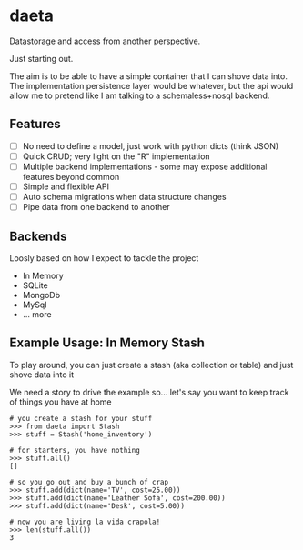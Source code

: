 daeta
=====

Datastorage and access from another perspective.

Just starting out. 

The aim is to be able to have a simple container that I can shove data into. The implementation persistence layer 
would be whatever, but the api would allow me to pretend like I am talking to a schemaless+nosql backend.

Features
---------

- [ ] No need to define a model, just work with python dicts (think JSON)
- [ ] Quick CRUD; very light on the "R" implementation
- [ ] Multiple backend implementations - some may expose additional features beyond common
- [ ] Simple and flexible API
- [ ] Auto schema migrations when data structure changes
- [ ] Pipe data from one backend to another

Backends
----------

Loosly based on how I expect to tackle the project

- In Memory
- SQLite
- MongoDb
- MySql
- ... more


Example Usage: In Memory Stash
--------------------------------

To play around, you can just create a stash (aka collection or table) and just shove data into it

We need a story to drive the example so... let's say you want to keep track of things you have at home
    
    # you create a stash for your stuff
    >>> from daeta import Stash
    >>> stuff = Stash('home_inventory')

    # for starters, you have nothing
    >>> stuff.all()
    []

    # so you go out and buy a bunch of crap
    >>> stuff.add(dict(name='TV', cost=25.00))
    >>> stuff.add(dict(name='Leather Sofa', cost=200.00))
    >>> stuff.add(dict(name='Desk', cost=5.00))

    # now you are living la vida crapola!
    >>> len(stuff.all())
    3


